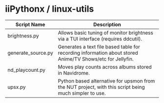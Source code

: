 # iiPythonx / linux-utils

| Script Name        | Description                                                                                               |
|--------------------|-----------------------------------------------------------------------------------------------------------|
| brightness.py      | Allows basic tuning of monitor brightness via a TUI interface (requires ddcutil).                         |
| generate_source.py | Generates a text file based table for recording information about stored Anime/TV Shows/etc for Jellyfin. |
| nd_playcount.py    | Moves play counts across albums stored in Navidrome.                                                      |
| upsx.py            | Python based alternative for upsmon from the NUT project, with this script being much simpler to use.     |
